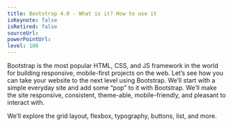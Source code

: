 ```yaml
---
title: Bootstrap 4.0 - What is it? How to use it
isKeynote: false
isRetired: false
sourceUrl: 
powerPointUrl: 
level: 100
---
```

Bootstrap is the most popular HTML, CSS, and JS framework in the world for building responsive, mobile-first projects on the web. Let’s see how you can take your website to the next level using Bootstrap. We’ll start with a simple everyday site and add some “pop” to it with Bootstrap. We’ll make the site responsive, consistent, theme-able, mobile-friendly, and pleasant to interact with.

We’ll explore the grid layout, flexbox, typography, buttons, list, and more.